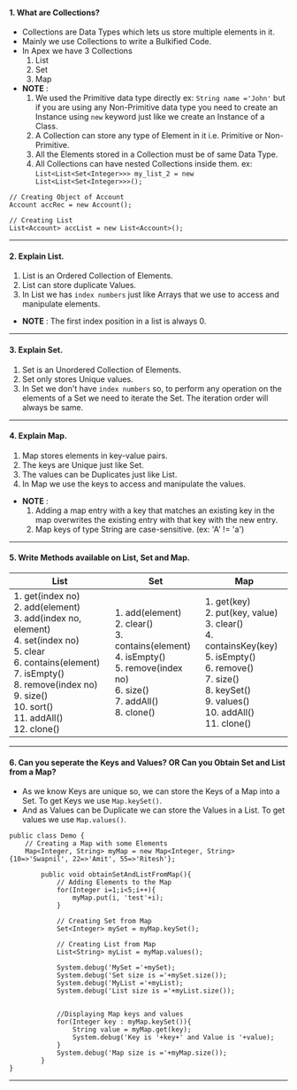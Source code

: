 #### 1. What are Collections?
- Collections are Data Types which lets us store multiple elements in it.
- Mainly we use Collections to write a Bulkified Code.
- In Apex we have 3 Collections
	1. List
	2. Set
	3. Map
- **NOTE** : 
	1. We used the Primitive data type directly ex: `String name ='John'` but if you are using any Non-Primitive data type you need to create an Instance using `new` keyword just like we create an Instance of a Class.
	2. A Collection can store any type of Element in it i.e. Primitive or Non-Primitive.
	3. All the Elements stored in a Collection must be of same Data Type.
	4. All Collections can have nested Collections inside them. ex: `List<List<Set<Integer>>> my_list_2 = new List<List<Set<Integer>>>();`  <br/>

```apex
// Creating Object of Account
Account accRec = new Account();

// Creating List
List<Account> accList = new List<Account>();
```

____
#### 2. Explain List.
1. List is an Ordered Collection of Elements.
2. List can store duplicate Values.
3. In List we has `index numbers` just like Arrays that we use to access and manipulate elements.
- **NOTE** : The first index position in a list is always 0.

___
#### 3. Explain Set.
1. Set is an Unordered Collection of Elements.
2. Set only stores Unique values.
3. In Set we don't have `index numbers` so, to perform any operation on the elements of a Set we need to iterate the Set. The iteration order will always be same.
___
#### 4. Explain Map.
1. Map stores elements in key-value pairs.
2. The keys are Unique just like Set.
3. The values can be Duplicates just like List.
4. In Map we use the keys to access and manipulate the values.
- **NOTE** :
	1. Adding a map entry with a key that matches an existing key in the map overwrites the existing entry with that key with the new entry.
	2. Map keys of type String are case-sensitive. (ex: 'A' != 'a') 
___
#### 5. Write Methods available on List, Set and Map.

|List|Set|Map|
|---|---|---|
|1. get(index no)  <br>2. add(element)  <br>3. add(index no, element)  <br>4. set(index no)  <br>5. clear  <br>6. contains(element)  <br>7. isEmpty()  <br>8. remove(index no)  <br>9. size()  <br>10. sort()  <br>11. addAll()  <br>12. clone()|1. add(element)  <br>2. clear()  <br>3. contains(element)  <br>4. isEmpty()  <br>5. remove(index no)  <br>6. size()  <br>7. addAll()  <br>8. clone()|1. get(key)  <br>2. put(key, value)  <br>3. clear()  <br>4. containsKey(key)  <br>5. isEmpty()  <br>6. remove()  <br>7. size()  <br>8. keySet()  <br>9. values()  <br>10. addAll()  <br>11. clone()|

____
#### 6. Can you seperate the Keys and Values? OR Can you Obtain Set and List from a Map?
- As we know Keys are unique so, we can store the Keys of a Map into a Set. To get Keys we use `Map.keySet()`.
- And as Values can be Duplicate we can store the Values in a List. To get values we use `Map.values()`.
```apex
public class Demo {
    // Creating a Map with some Elements
    Map<Integer, String> myMap = new Map<Integer, String>{10=>'Swapnil', 22=>'Amit', 55=>'Ritesh'};
        
        public void obtainSetAndListFromMap(){
            // Adding Elements to the Map
            for(Integer i=1;i<5;i++){
                myMap.put(i, 'test'+i);
            }
            
            // Creating Set from Map
            Set<Integer> mySet = myMap.keySet();
            
            // Creating List from Map
            List<String> myList = myMap.values();
            
            System.debug('MySet ='+mySet);
            System.debug('Set size is ='+mySet.size());
            System.debug('MyList ='+myList);
            System.debug('List size is ='+myList.size());
            
            
            //Displaying Map keys and values
            for(Integer key : myMap.keySet()){
                String value = myMap.get(key);
                System.debug('Key is '+key+' and Value is '+value);
            }
            System.debug('Map size is ='+myMap.size());
        } 
}
```

____